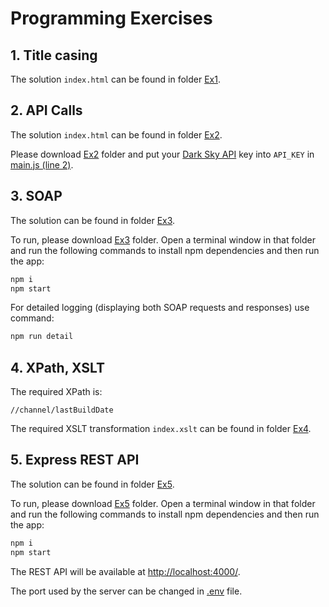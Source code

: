 # Programming Exercises

## 1. Title casing

The solution `index.html` can be found in folder [Ex1](./Ex1).

## 2. API Calls

The solution `index.html` can be found in folder [Ex2](./Ex2).

Please download [Ex2](./Ex2) folder and put your [Dark Sky API](https://darksky.net/dev) key into `API_KEY` in [main.js (line 2)](./Ex2/main.js).

## 3. SOAP

The solution can be found in folder [Ex3](./Ex3).

To run, please download [Ex3](./Ex3) folder.
Open a terminal window in that folder and run the following commands to install npm dependencies and then run the app:

```bash
npm i
npm start
```

For detailed logging (displaying both SOAP requests and responses) use command:

```bash
npm run detail
```

## 4. XPath, XSLT

The required XPath is:

```xpath
//channel/lastBuildDate
```

The required XSLT transformation `index.xslt` can be found in folder [Ex4](./Ex4).

## 5. Express REST API

The solution can be found in folder [Ex5](./Ex5).

To run, please download [Ex5](./Ex5) folder.
Open a terminal window in that folder and run the following commands to install npm dependencies and then run the app:

```bash
npm i
npm start
```

The REST API will be available at <a href="http://localhost:4000/" target="_blank">http://localhost:4000/</a>.

The port used by the server can be changed in [.env](./Ex5/.env) file.

